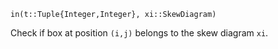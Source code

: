```
in(t::Tuple{Integer,Integer}, xi::SkewDiagram)
```

Check if box at position `(i,j)` belongs to the skew diagram `xi`.

